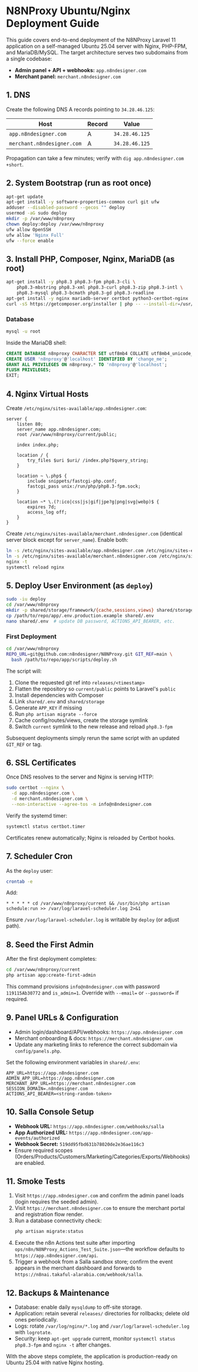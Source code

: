 # N8NProxy Ubuntu/Nginx Deployment Guide

This guide covers end-to-end deployment of the N8NProxy Laravel 11 application on a self-managed Ubuntu 25.04 server with Nginx, PHP-FPM, and MariaDB/MySQL. The target architecture serves two subdomains from a single codebase:

- **Admin panel + API + webhooks:** `app.n8ndesigner.com`
- **Merchant panel:** `merchant.n8ndesigner.com`

## 1. DNS

Create the following DNS A records pointing to `34.28.46.125`:

| Host | Record | Value |
| --- | --- | --- |
| `app.n8ndesigner.com` | A | `34.28.46.125` |
| `merchant.n8ndesigner.com` | A | `34.28.46.125` |

Propagation can take a few minutes; verify with `dig app.n8ndesigner.com +short`.

## 2. System Bootstrap (run as root once)

```bash
apt-get update
apt-get install -y software-properties-common curl git ufw
adduser --disabled-password --gecos "" deploy
usermod -aG sudo deploy
mkdir -p /var/www/n8nproxy
chown deploy:deploy /var/www/n8nproxy
ufw allow OpenSSH
ufw allow 'Nginx Full'
ufw --force enable
```

## 3. Install PHP, Composer, Nginx, MariaDB (as root)

```bash
apt-get install -y php8.3 php8.3-fpm php8.3-cli \
    php8.3-mbstring php8.3-xml php8.3-curl php8.3-zip php8.3-intl \
    php8.3-mysql php8.3-bcmath php8.3-gd php8.3-readline
apt-get install -y nginx mariadb-server certbot python3-certbot-nginx
curl -sS https://getcomposer.org/installer | php -- --install-dir=/usr/local/bin --filename=composer
```

### Database

```bash
mysql -u root
```

Inside the MariaDB shell:

```sql
CREATE DATABASE n8nproxy CHARACTER SET utf8mb4 COLLATE utf8mb4_unicode_ci;
CREATE USER 'n8nproxy'@'localhost' IDENTIFIED BY 'change_me';
GRANT ALL PRIVILEGES ON n8nproxy.* TO 'n8nproxy'@'localhost';
FLUSH PRIVILEGES;
EXIT;
```

## 4. Nginx Virtual Hosts

Create `/etc/nginx/sites-available/app.n8ndesigner.com`:

```nginx
server {
    listen 80;
    server_name app.n8ndesigner.com;
    root /var/www/n8nproxy/current/public;

    index index.php;

    location / {
        try_files $uri $uri/ /index.php?$query_string;
    }

    location ~ \.php$ {
        include snippets/fastcgi-php.conf;
        fastcgi_pass unix:/run/php/php8.3-fpm.sock;
    }

    location ~* \.(?:ico|css|js|gif|jpe?g|png|svg|webp)$ {
        expires 7d;
        access_log off;
    }
}
```

Create `/etc/nginx/sites-available/merchant.n8ndesigner.com` (identical server block except for `server_name`). Enable both:

```bash
ln -s /etc/nginx/sites-available/app.n8ndesigner.com /etc/nginx/sites-enabled/
ln -s /etc/nginx/sites-available/merchant.n8ndesigner.com /etc/nginx/sites-enabled/
nginx -t
systemctl reload nginx
```

## 5. Deploy User Environment (as `deploy`)

```bash
sudo -iu deploy
cd /var/www/n8nproxy
mkdir -p shared/storage/framework/{cache,sessions,views} shared/storage/logs
cp /path/to/repo/app/.env.production.example shared/.env
nano shared/.env  # update DB password, ACTIONS_API_BEARER, etc.
```

### First Deployment

```bash
cd /var/www/n8nproxy
REPO_URL=git@github.com:n8ndesigner/N8NProxy.git GIT_REF=main \
  bash /path/to/repo/app/scripts/deploy.sh
```

The script will:

1. Clone the requested git ref into `releases/<timestamp>`
2. Flatten the repository so `current/public` points to Laravel's `public`
3. Install dependencies with Composer
4. Link `shared/.env` and `shared/storage`
5. Generate `APP_KEY` if missing
6. Run `php artisan migrate --force`
7. Cache config/routes/views, create the storage symlink
8. Switch `current` symlink to the new release and reload `php8.3-fpm`

Subsequent deployments simply rerun the same script with an updated `GIT_REF` or tag.

## 6. SSL Certificates

Once DNS resolves to the server and Nginx is serving HTTP:

```bash
sudo certbot --nginx \
  -d app.n8ndesigner.com \
  -d merchant.n8ndesigner.com \
  --non-interactive --agree-tos -m info@n8ndesigner.com
```

Verify the systemd timer:

```bash
systemctl status certbot.timer
```

Certificates renew automatically; Nginx is reloaded by Certbot hooks.

## 7. Scheduler Cron

As the `deploy` user:

```bash
crontab -e
```

Add:

```
* * * * * cd /var/www/n8nproxy/current && /usr/bin/php artisan schedule:run >> /var/log/laravel-scheduler.log 2>&1
```

Ensure `/var/log/laravel-scheduler.log` is writable by `deploy` (or adjust path).

## 8. Seed the First Admin

After the first deployment completes:

```bash
cd /var/www/n8nproxy/current
php artisan app:create-first-admin
```

This command provisions `info@n8ndesigner.com` with password `119115Ab30772` and `is_admin=1`. Override with `--email=` or `--password=` if required.

## 9. Panel URLs & Configuration

- Admin login/dashboard/API/webhooks: `https://app.n8ndesigner.com`
- Merchant onboarding & docs: `https://merchant.n8ndesigner.com`
- Update any marketing links to reference the correct subdomain via `config/panels.php`.

Set the following environment variables in `shared/.env`:

```
APP_URL=https://app.n8ndesigner.com
ADMIN_APP_URL=https://app.n8ndesigner.com
MERCHANT_APP_URL=https://merchant.n8ndesigner.com
SESSION_DOMAIN=.n8ndesigner.com
ACTIONS_API_BEARER=<strong-random-token>
```

## 10. Salla Console Setup

- **Webhook URL:** `https://app.n8ndesigner.com/webhooks/salla`
- **App Authorized URL:** `https://app.n8ndesigner.com/app-events/authorized`
- **Webhook Secret:** `519dd95fbd631b78020de2e36ae116c3`
- Ensure required scopes (Orders/Products/Customers/Marketing/Categories/Exports/Webhooks) are enabled.

## 11. Smoke Tests

1. Visit `https://app.n8ndesigner.com` and confirm the admin panel loads (login requires the seeded admin).
2. Visit `https://merchant.n8ndesigner.com` to ensure the merchant portal and registration flow render.
3. Run a database connectivity check:
   ```bash
   php artisan migrate:status
   ```
4. Execute the n8n Actions test suite after importing `ops/n8n/N8NProxy_Actions_Test_Suite.json`—the workflow defaults to `https://app.n8ndesigner.com/api`.
5. Trigger a webhook from a Salla sandbox store; confirm the event appears in the merchant dashboard and forwards to `https://n8nai.takaful-alarabia.com/webhook/salla`.

## 12. Backups & Maintenance

- Database: enable daily `mysqldump` to off-site storage.
- Application: retain several `releases/` directories for rollbacks; delete old ones periodically.
- Logs: rotate `/var/log/nginx/*.log` and `/var/log/laravel-scheduler.log` with `logrotate`.
- Security: keep `apt-get upgrade` current, monitor `systemctl status php8.3-fpm` and `nginx -t` after changes.

With the above steps complete, the application is production-ready on Ubuntu 25.04 with native Nginx hosting.

